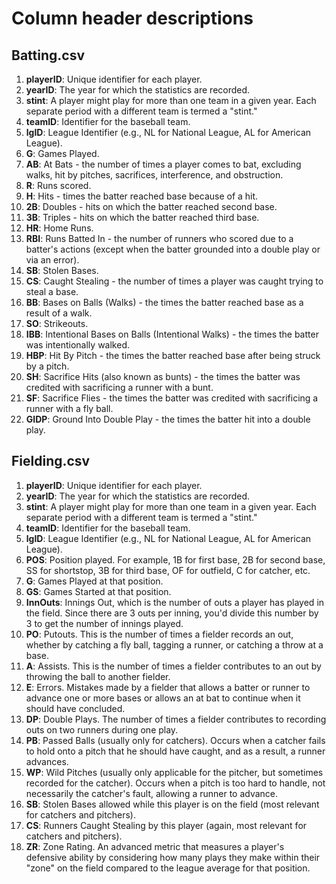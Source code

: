 # Column header descriptions
## Batting.csv
1. **playerID**: Unique identifier for each player.
2. **yearID**: The year for which the statistics are recorded.
3. **stint**: A player might play for more than one team in a given year. Each separate period with a different team is termed a "stint."
4. **teamID**: Identifier for the baseball team.
5. **lgID**: League Identifier (e.g., NL for National League, AL for American League).
6. **G**: Games Played.
7. **AB**: At Bats - the number of times a player comes to bat, excluding walks, hit by pitches, sacrifices, interference, and obstruction.
8. **R**: Runs scored.
9. **H**: Hits - times the batter reached base because of a hit.
10. **2B**: Doubles - hits on which the batter reached second base.
11. **3B**: Triples - hits on which the batter reached third base.
12. **HR**: Home Runs.
13. **RBI**: Runs Batted In - the number of runners who scored due to a batter's actions (except when the batter grounded into a double play or via an error).
14. **SB**: Stolen Bases.
15. **CS**: Caught Stealing - the number of times a player was caught trying to steal a base.
16. **BB**: Bases on Balls (Walks) - the times the batter reached base as a result of a walk.
17. **SO**: Strikeouts.
18. **IBB**: Intentional Bases on Balls (Intentional Walks) - the times the batter was intentionally walked.
19. **HBP**: Hit By Pitch - the times the batter reached base after being struck by a pitch.
20. **SH**: Sacrifice Hits (also known as bunts) - the times the batter was credited with sacrificing a runner with a bunt.
21. **SF**: Sacrifice Flies - the times the batter was credited with sacrificing a runner with a fly ball.
22. **GIDP**: Ground Into Double Play - the times the batter hit into a double play.
## Fielding.csv
1. **playerID**: Unique identifier for each player.
2. **yearID**: The year for which the statistics are recorded.
3. **stint**: A player might play for more than one team in a given year. Each separate period with a different team is termed a "stint."
4. **teamID**: Identifier for the baseball team.
5. **lgID**: League Identifier (e.g., NL for National League, AL for American League).
6. **POS**: Position played. For example, 1B for first base, 2B for second base, SS for shortstop, 3B for third base, OF for outfield, C for catcher, etc.
7. **G**: Games Played at that position.
8. **GS**: Games Started at that position.
9. **InnOuts**: Innings Out, which is the number of outs a player has played in the field. Since there are 3 outs per inning, you'd divide this number by 3 to get the number of innings played.
10. **PO**: Putouts. This is the number of times a fielder records an out, whether by catching a fly ball, tagging a runner, or catching a throw at a base.
11. **A**: Assists. This is the number of times a fielder contributes to an out by throwing the ball to another fielder.
12. **E**: Errors. Mistakes made by a fielder that allows a batter or runner to advance one or more bases or allows an at bat to continue when it should have concluded.
13. **DP**: Double Plays. The number of times a fielder contributes to recording outs on two runners during one play.
14. **PB**: Passed Balls (usually only for catchers). Occurs when a catcher fails to hold onto a pitch that he should have caught, and as a result, a runner advances.
15. **WP**: Wild Pitches (usually only applicable for the pitcher, but sometimes recorded for the catcher). Occurs when a pitch is too hard to handle, not necessarily the catcher's fault, allowing a runner to advance.
16. **SB**: Stolen Bases allowed while this player is on the field (most relevant for catchers and pitchers).
17. **CS**: Runners Caught Stealing by this player (again, most relevant for catchers and pitchers).
18. **ZR**: Zone Rating. An advanced metric that measures a player's defensive ability by considering how many plays they make within their "zone" on the field compared to the league average for that position.
